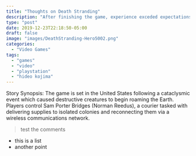 ```yaml
---
title: "Thoughts on Death Stranding"
description: "After finishing the game, experience exceded expectations"
type: "post"
date: 2019-12-23T22:18:50-05:00
draft: false
image: "images/DeathStranding-Hero5002.png"
categories: 
  - "Video Games"
tags:
  - "games"
  - "video"
  - "playstation"
  - "hideo kojima"
---
```


Story Synopsis:
The game is set in the United States following a cataclysmic event which caused destructive creatures to begin roaming the Earth. Players control Sam Porter Bridges (Norman Reedus), a courier tasked with delivering supplies to isolated colonies and reconnecting them via a wireless communications network.

>test the comments 

* this is a list
* another point
